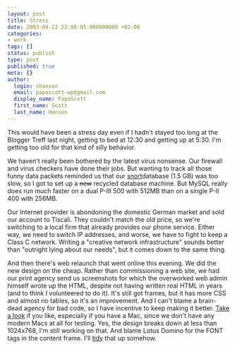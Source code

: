 ```yaml
---
layout: post
title: Stress
date: 2003-08-22 22:08:05.000000000 +02:00
categories:
- work
tags: []
status: publish
type: post
published: true
meta: {}
author:
  login: shanson
  email: papascott-wp@gmail.com
  display_name: PapaScott
  first_name: Scott
  last_name: Hanson
---
```

<p>This would have been a stress day even if I hadn't stayed too long at the Blogger Treff last night, getting to bed at 12:30 and getting up at 5:30. I'm getting too old for that kind of silly behavior.</p>
<p>We haven't really been bothered by the latest virus nonsense. Our firewall and virus checkers have done their jobs. But wanting to track all those funny data packets reminded us that our <a title="The Open Source Network Intrusion Detection System" href="http://www.snort.org">snort</a>database (1.5 GB) was too slow, so I got to set up a <s>new</s> recycled database machine. But MySQL really does run much faster on a dual P-III 500 with 512MB than on a single P-II 400 with 256MB. </p>
<p>Our Internet provider is abondoning the domestic German market and sold our account to Tiscali. They couldn't match the old price, so we're switching to a local firm that already provides our phone service. Either way, we need to switch IP addresses, and worse, we have to fight to keep a Class C network. Writing a "creative network infrastructure" sounds better than "outright lying about our needs", but it comes down to the same thing.</p>
<p>And then there's web relaunch that went online this evening. We did the new design on the cheap. Rather than commissioning a web site, we had our print agency  send us screenshots for which the overworked web admin himself wrote up the HTML, despite not having written real HTML in years (and to think I volunteered to do it). It's still got frames, but it has more CSS and almost no tables, so it's an improvement. And I can't blame a brain-dead agency for bad code, so I have incentive to keep making it better. <a title="Redirect to my employer's site" href="http://sawworia.notlong.com">Take a look</a> if you like, especially if you have a Mac, since we don't have any modern Macs at all for testing. Yes, the design breaks down at less than 1024x768, I'm still working on that. And blame Lotus Domino for the FONT tags in the content frame. I'll <a title="Clean up your Web pages with HTML TIDY" href="http://www.w3.org/People/Raggett/tidy/">tidy</a> that up somehow.</p>
